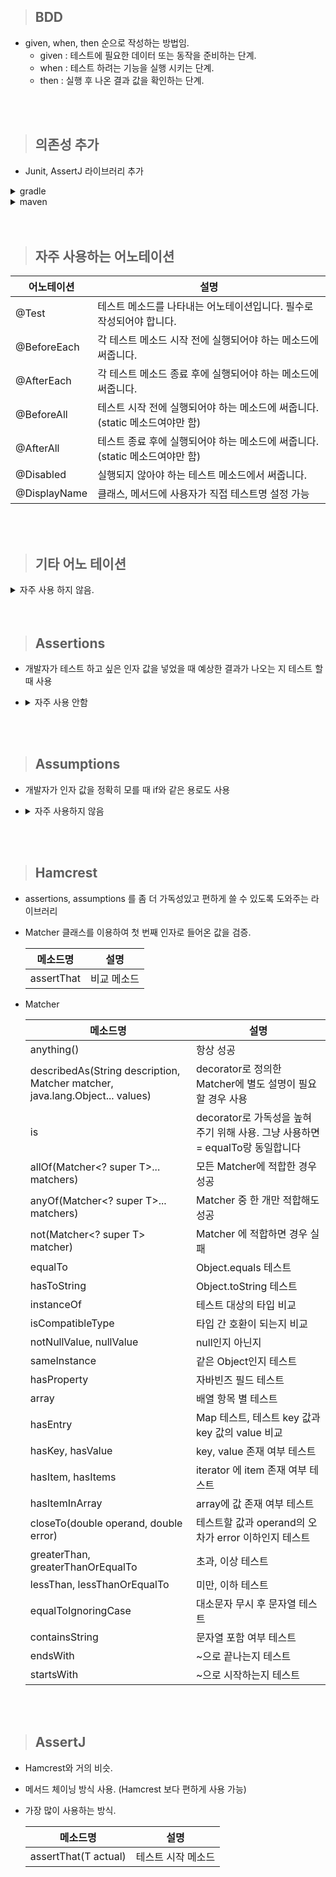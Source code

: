 > ## BDD
 - given, when, then 순으로 작성하는 방법임.
   - given : 테스트에 필요한 데이터 또는 동작을 준비하는 단계.
   - when : 테스트 하려는 기능을 실행 시키는 단계.
   - then : 실행 후 나온 결과 값을 확인하는 단계.

<br/>
<br/>

> ## 의존성 추가
- Junit, AssertJ 라이브러리 추가

<details>
  <summary>gradle</summary>

```
dependencies {
    testImplementation 'org.junit.jupiter:junit-jupiter-api:5.8.1'
    testRuntimeOnly 'org.junit.jupiter:junit-jupiter-engine:5.8.1'
}
```
</details>

<details>
  <summary>maven</summary>

```
<dependencies>
    <dependency>
        <groupId>org.junit.jupiter</groupId>
        <artifactId>junit-jupiter-api</artifactId>
        <version>5.8.1</version>
        <scope>test</scope>
    </dependency>
    <dependency>
        <groupId>org.junit.jupiter</groupId>
        <artifactId>junit-jupiter-engine</artifactId>
        <version>5.8.1</version>
        <scope>test</scope>
    </dependency>
</dependencies>
```

</details>

<br>
<br>

> ## 자주 사용하는 어노테이션

어노테이션|설명
---|---
@Test|테스트 메소드를 나타내는 어노테이션입니다. 필수로 작성되어야 합니다.
@BeforeEach|각 테스트 메소드 시작 전에 실행되어야 하는 메소드에 써줍니다.
@AfterEach|각 테스트 메소드 종료 후에 실행되어야 하는 메소드에 써줍니다.
@BeforeAll|테스트 시작 전에 실행되어야 하는 메소드에 써줍니다. (static 메소드여야만 함)
@AfterAll|테스트 종료 후에 실행되어야 하는 메소드에 써줍니다. (static 메소드여야만 함)
@Disabled|실행되지 않아야 하는 테스트 메소드에서 써줍니다.
@DisplayName|클래스, 메서드에 사용자가 직접 테스트명 설정 가능

<br>
<br>

> ## 기타 어노 테이션
<details>
  <summary>자주 사용 하지 않음.</summary>

### @DisplayNameGeneration
- 기존 클래스, 메서드명에서 변형한 테스트명으로 설정
- DisplayNameGenerator 내부 클래스를 이용

    내부 클래스|설명
    --|--
    Standard|기존 클래스, 메소드 명을 사용합니다. (기본값)
    Simple|괄호를 제외시킵니다.
    ReplaceUnderscores|_(underscore) 를 공백으로 바꿉니다.
    IndicativeSentences|클래스명 + 구분자(", ") + 메소드명으로 바꿉니다.

<br>

### @IndicativeSentencesGeneration
- IndicativeSentences의 구분자를 커스텀하게 사용할 수 있게해줍니다.

  파라미터명|설명
  --|--
  separator|구분자 (기본값 : ", ")
  generator|정의된 DisplayNameGenerator 중 하나 사용

<br>

### @Tag
- 테스트 코드를 구분지어 태깅하고 원하는 태그만 필터링해서 테스트할 수 있게해줌.
- 필터링을 하려면 추가 설정이 필요.

  파라미터명|설명
  --|--
  value|태그명
    
<br>

### @RepeatedTest
- RepetitionInfo 인자를 받아 테스트를 반복.
- RepetitionInfo 인자를 사용하려면 반드시 해당 어노테이션이 필요함.

    파라미터명|설명
    --|--
    value|반복 횟수 (반드시 0보다 커야함) (필수)
    name|반복할 때 나타나는 테스트명
    
<br>

### @ParameterizedTest
- 파라미터를 넣어서 테스트를 반복.

    파라미터명|설명
    --|--
    name|@DisplayName 설정
    DISPLAY_NAME_PLACEHOLDER|@DisplayName과 동일
    INDEX_PLACEHOLDER|현재 실행 인덱스
    ARGUMENTS_PLACEHOLDER|현재 실행된 파라미터 값
    ARGUMENTS_WITH_NAMES_PLACEHOLDER|현재 실행된 파라미터명 + "=" + 값
    DEFAULT_DISPLAY_NAME|"[" + INDEX_PLACEHOLDER + "] " + ARGUMENTS_WITH_NAMES_PLACEHOLDER

- 단독으로 사용되지 않으며 어떤 파라미터를 사용하는지에 관한 어노테이션을 추가로 선언해야함.

- @valueSource
    - 댜양한 타입의 파라미터를 배열로 받아 사용할 수 있게 해줌.
    - 각 타입명에 'S'를 붙힌 것이 파라미터명
    - 파라미터 인자는 1개

- @NullSource
    - 메서드 인자에 null 사용
    - 메서드 인자가 1개일 때만 사용 가능
    - 기본 타입에는 사용 불가

- @EmptySource
    - 메서드 인자에 빈 값 객체 사용
    - 메서드 인자가 1개일 때만 사용 가능

- @NullAndEmptySource
    - @NullSource와 @EmptySource를 합한 것

- @EnumSource
    - enum에 정의된 상수들을 테스트하기 위한 어노테이션
    
       파라미터|설명
       --|--
       value|테스트할 Enum 클래스 (기본값 : NullEnum.class)
       names|문자열(정규식)
       mode|names를 이용하여 검색 

- @MethodSource
    - factory 메서드가 리턴해주는 값을 가지고 반복 테스트하는 어노테이션
    - 반드시 static. 단, 테스트 클래스에 @TestInstance(Lifecycle.PER_CLASS)가 있다면 필요 없음.
    - 인자 없어야함.
    - Stream 타입으로 리턴해야함.
    
       파라미터|설명
       --|--
       value|factory 메소드 명

- @CvsSource
    - CSV 현식의 데이터로 반복 테스트

       파라미터|설명
       --|--
       value|CVS 형식의 데이터
       delimiter|delimiter를 변경 (char 형)
       delimiterString|delimiter를 변경 (String 형)
       emptyValue|CVS 데이터 중 빈 값인 경우 대체되는 값
       nullValues|CVS 데이터 중 null 값으로 대체할 값

- @CvsFileSource
    - cvs 파일을 읽어서 테스트할 수 있게 해주는 어노테이션

       파라미터|설명
       --|--
       resources|.cvs 파일 경로
       files|.cvs 파일 경로
       encoding|파일 인코딩 값
       lineSeparator|줄 바꿈 구분자
       delimiter|delimiter를 변경 (char 형)
       delimiterString|delimiter를 변경 (String 형)
       numLinesToSkip|cvs 파일 라인 스킵 수
       emptyValue|CVS 데이터 중 빈 값인 경우 대체되는 값
       nullValues|CVS 데이터 중 null 값으로 대체할 값

- @ArgumentSource
    - 정해진 데이터 주입 방법말고 커스텀하게 주입 데이터 값을 정할 수 있음.

       파라미터|설명
       --|--
       value|데이터 주입 방법을 정의한 클래스

<br>

### @TestInstance
- Junit은 설정된 테스트 단위로 테스트 객체를 만듬. 이를 테스트 인스턴스라 함.
- 따라서 필드 변수를 메서드가 공유하지 못함.
- 이를 해결하고자 테스트 인스턴스의 생성 단위를 변경하기 위한 어노테이션임.
- 설정을 통해 기본 값 변경 가능.
- 생성 단위를 변경하여도 메서드 실행 순서를 보장 하지는 않기 때문에 예상과 다른 결과가 나올 수 있음.

    파라미터|설명
    --|--
    value|테스트 인스턴스 생성 단위 설정. (PER_METHOD: 기본 값, PER_CLASS: 클래스 단위)

<br>

### @TestMethodOrder
- 테스트 순서를 정해줌.
- MethodOrder 내부 클래스 이용함.

    파라미터|설명 (내부클래스 : 정렬 기준)
    --|--
    value|MethodName : 메소드명, DisplayName : @DisplayName, OrderAnnotation : @Order(n), Random : 랜덤

<br>

### @TestMethodOrder 커스텀
- 개발자가 원하는 형태의 정렬로 구현하는 방법
- MethodOrder를 implements해서 구현
- 이후 해당 클래스를 value에 넣어서 사용
</details>
 


<br>
<br> 


> ## Assertions
- 개발자가 테스트 하고 싶은 인자 값을 넣었을 때 예상한 결과가 나오는 지 테스트 할 때 사용

- <details>
    <summary>자주 사용 안함</summary>

  메서드|설명
  ---|---
  assertEquals(expected, actual, message)|expected 값과 actual 값이 동일한지 확인합니다. 동일하지 않은 경우, 선택적으로 제공하는 message가 테스트 실패 메시지로 표시됩니다.
  assertNotEquals(unexpected, actual, message)|unexpected 값과 actual 값이 다른지 확인합니다. 동일한 경우, 선택적으로 제공하는 message가 테스트 실패 메시지로 표시됩니다.
  assertTrue(condition, message)|주어진 condition이 true인지 확인합니다. false인 경우, 선택적으로 제공하는 message가 테스트 실패 메시지로 표시됩니다.
  assertFalse(condition, message)|주어진 condition이 false인지 확인합니다. true인 경우, 선택적으로 제공하는 message가 테스트 실패 메시지로 표시됩니다.
  assertNull(object, message)|주어진 object가 null인지 확인합니다. null이 아닌 경우, 선택적으로 제공하는 message가 테스트 실패 메시지로 표시됩니다.
  assertNotNull(object, message)|주어진 object가 null이 아닌지 확인합니다. null인 경우, 선택적으로 제공하는 message가 테스트 실패 메시지로 표시됩니다.
  assertSame(expected, actual, message)|expected와 actual이 동일한 객체를 참조하는지 확인합니다. 참조가 다른 경우, 선택적으로 제공하는 message가 테스트 실패 메시지로 표시됩니다.
  assertNotSame(unexpected, actual, message)|unexpected와 actual이 서로 다른 객체를 참조하는지 확인합니다. 동일한 객체를 참조하는 경우, 선택적으로 제공하는 message가 테스트 실패 메시지로 표시됩니다.
  assertArrayEquals(expected, actual, message)|두 배열이 동일한 순서와 값을 가지고 있는지 확인합니다. 배열의 내용이 다른 경우, 선택적으로 제공하는 message가 테스트 실패 메시지로 표시됩니다.
  assertThrows(expectedExceptionType, executable, message)|주어진 executable이 실행되었을 때 expectedExceptionType의 예외가 발생하는지 확인합니다. 예외가 발생하지 않거나 다른 종류의 예외가 발생한 경우, 선택적으로 제공하는 message가 테스트 실패 메시지로 표시됩니다.
  assertTimeout(duration, executable, message)|주어진 executable이 지정된 duration 내에 완료되는지 확인합니다. 지정된 시간 내에 완료되지 않은 경우, 선택적으로 제공하는 message가 테스트 실패 메시지로 표시됩니다.
  assertTimeoutPreemptively(duration, executable, message)|주어진 executable이 지정된 duration 내에 완료되는지 확인합니다. 지정된 시간 내에 완료되지 않은 경우, executable이 즉시 중단되고 선택적으로 제공하는 message가 테스트 실패 메시지로 표시됩니다.
</details>



<br/>
<br/>

> ## Assumptions
- 개발자가 인자 값을 정확히 모를 때 if와 같은 용로도 사용

- <details>
    <summary>자주 사용하지 않음</summary>

    메소드명|설명
    --|--
    assumeTrue|테스트가 실패하면 에러 발생
    assumeFalse|테스트가 성공하면 에러 발생
    assumingThat(boolean, executable)|첫 번째 인자가 True면 두 번째 인자로 들어온 함수 실행. 첫 번째 인자 값이 false 인 경우에도 테스트를 스킵하지 않고 다음 코드를 진행합니다.
</details>

<br/>
<br/>

> ## Hamcrest
- assertions, assumptions 를 좀 더 가독성있고 편하게 쓸 수 있도록 도와주는 라이브러리 
- Matcher 클래스를 이용하여 첫 번째 인자로 들어온 값을 검증.

    메소드명|설명
    --|--
    assertThat|비교 메소드

- Matcher
    
    메소드명|설명
    --|--
    anything()|항상 성공
    describedAs(String description, Matcher matcher,  java.lang.Object... values)|decorator로 정의한 Matcher에 별도 설명이 필요할 경우 사용
    is|decorator로 가독성을 높혀주기 위해 사용. 그냥 사용하면 = equalTo랑 동일합니다
    allOf(Matcher<? super T>... matchers)|모든 Matcher에 적합한 경우 성공
    anyOf(Matcher<? super T>... matchers)|Matcher 중 한 개만 적합해도 성공
    not(Matcher<? super T> matcher)|Matcher 에 적합하면 경우 실패
    equalTo|Object.equals 테스트
    hasToString|Object.toString 테스트
    instanceOf|테스트 대상의 타입 비교
    isCompatibleType|타입 간 호환이 되는지 비교
    notNullValue, nullValue|null인지 아닌지
    sameInstance|같은 Object인지 테스트
    hasProperty|자바빈즈 필드 테스트
    array|배열 항목 별 테스트
    hasEntry|Map 테스트, 테스트 key 값과 key 값의 value 비교
    hasKey, hasValue|key, value 존재 여부 테스트
    hasItem, hasItems|iterator 에 item 존재 여부 테스트
    hasItemInArray|array에 값 존재 여부 테스트
    closeTo(double operand, double error)|테스트할 값과 operand의 오차가 error 이하인지 테스트
    greaterThan, greaterThanOrEqualTo|초과, 이상 테스트
    lessThan, lessThanOrEqualTo|미만, 이하 테스트
    equalToIgnoringCase|대소문자 무시 후 문자열 테스트
    containsString|문자열 포함 여부 테스트
    endsWith|~으로 끝나는지 테스트
    startsWith|~으로 시작하는지  테스트

<br>
<br>

> ## AssertJ
- Hamcrest와 거의 비슷.
- 메서드 체이닝 방식 사용. (Hamcrest 보다 편하게 사용 가능)
- 가장 많이 사용하는 방식.

     메소드명|설명
    --|--
    assertThat(T actual)|테스트 시작 메소드




